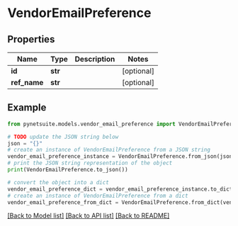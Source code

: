 # VendorEmailPreference


## Properties

Name | Type | Description | Notes
------------ | ------------- | ------------- | -------------
**id** | **str** |  | [optional] 
**ref_name** | **str** |  | [optional] 

## Example

```python
from pynetsuite.models.vendor_email_preference import VendorEmailPreference

# TODO update the JSON string below
json = "{}"
# create an instance of VendorEmailPreference from a JSON string
vendor_email_preference_instance = VendorEmailPreference.from_json(json)
# print the JSON string representation of the object
print(VendorEmailPreference.to_json())

# convert the object into a dict
vendor_email_preference_dict = vendor_email_preference_instance.to_dict()
# create an instance of VendorEmailPreference from a dict
vendor_email_preference_from_dict = VendorEmailPreference.from_dict(vendor_email_preference_dict)
```
[[Back to Model list]](../README.md#documentation-for-models) [[Back to API list]](../README.md#documentation-for-api-endpoints) [[Back to README]](../README.md)


